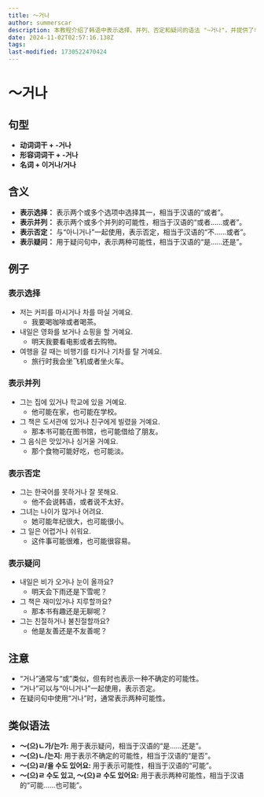 ```yaml
---
title: 〜거나
author: summerscar
description: 本教程介绍了韩语中表示选择、并列、否定和疑问的语法 "~거나"，并提供了丰富的例句和类似语法的比较，有助于理解和运用该语法。
date: 2024-11-02T02:57:16.138Z
tags:
last-modified: 1730522470424
---
```


# 〜거나

## 句型

* **动词词干 + -거나** 
* **形容词词干 + -거나** 
* **名词 + 이거나/거나**

## 含义

* **表示选择：**  表示两个或多个选项中选择其一，相当于汉语的“或者”。
* **表示并列：**  表示两个或多个并列的可能性，相当于汉语的“或者……或者”。
* **表示否定：**  与“아니거나”一起使用，表示否定，相当于汉语的“不……或者”。
* **表示疑问：**  用于疑问句中，表示两种可能性，相当于汉语的“是……还是”。

## 例子

### 表示选择

* <Speak>저는 커피를 마시거나 차를 마실 거예요.</Speak>  
    * 我要喝咖啡或者喝茶。
* <Speak>내일은 영화를 보거나 쇼핑을 할 거예요.</Speak> 
    * 明天我要看电影或者去购物。
* <Speak>여행을 갈 때는 비행기를 타거나 기차를 탈 거예요.</Speak> 
    * 旅行时我会坐飞机或者坐火车。

### 表示并列

* <Speak>그는 집에 있거나 학교에 있을 거예요.</Speak>  
    * 他可能在家，也可能在学校。
* <Speak>그 책은 도서관에 있거나 친구에게 빌렸을 거예요.</Speak> 
    * 那本书可能在图书馆，也可能借给了朋友。
* <Speak>그 음식은 맛있거나 싱거울 거예요.</Speak> 
    * 那个食物可能好吃，也可能淡。

### 表示否定

* <Speak>그는 한국어를 못하거나 잘 못해요.</Speak> 
    * 他不会说韩语，或者说不太好。
* <Speak>그녀는 나이가 많거나 어려요.</Speak> 
    * 她可能年纪很大，也可能很小。
* <Speak>그 일은 어렵거나 쉬워요.</Speak> 
    * 这件事可能很难，也可能很容易。

### 表示疑问

* <Speak>내일은 비가 오거나 눈이 올까요?</Speak> 
    * 明天会下雨还是下雪呢？
* <Speak>그 책은 재미있거나 지루할까요?</Speak> 
    * 那本书有趣还是无聊呢？
* <Speak>그는 친절하거나 불친절할까요?</Speak> 
    * 他是友善还是不友善呢？

## 注意

* “거나”通常与“或”类似，但有时也表示一种不确定的可能性。
* “거나”可以与“아니거나”一起使用，表示否定。
* 在疑问句中使用“거나”时，通常表示两种可能性。

## 类似语法

* **〜(으)ㄴ가/는가:** 用于表示疑问，相当于汉语的“是……还是”。
* **〜(으)ㄴ/는지:** 用于表示不确定的可能性，相当于汉语的“是否”。
* **〜(으)ㄹ/을 수도 있어요:** 用于表示可能性，相当于汉语的“可能”。
* **〜(으)ㄹ 수도 있고, 〜(으)ㄹ 수도 있어요:** 用于表示两种可能性，相当于汉语的“可能……也可能”。
